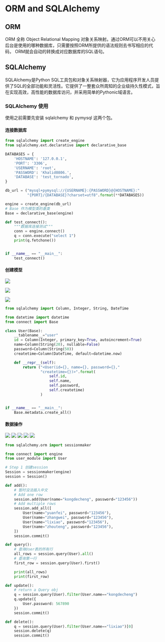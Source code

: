 # ORM and SQLAlchemy

## ORM
ORM 全称 Object Relational Mapping 对象关系映射。通过ORM可以不用关心
后台是使用的哪种数据库，只需要按照ORM所提供的语法规则去书写相应的代码，
ORM就会自动的转换成对应数据库的SQL语句。

## SQLAlchemy
SQLAlchemy是Python SQL工具包和对象关系映射器，它为应用程序开发人员提供了SQL的全部功能和灵活性。它提供了一整套众所周知的企业级持久性模式，旨在实现高效，高性能的数据库访问，并采用简单的Pythonic域语言。


### SQLAlchemy 使用
使用之前需要先安装 sqlalchemy 和 pymysql 这两个包。

#### 连接数据库
```python
from sqlalchemy import create_engine
from sqlalchemy.ext.declarative import declarative_base

DATABASES = {
    'HOSTNAME': '127.0.0.1',
    'PORT': '3306',
    'USERNAME': 'root',
    'PASSWORD': 'Khalid0806.',
    'DATABASE': 'test_tornado',
}

db_url = ("mysql+pymysql://{USERNAME}:{PASSWORD}@{HOSTNAME}:"
          "{PORT}/{DATABASE}?charset=utf8".format(**DATABASES))

engine = create_engine(db_url)
# Base 作为模型类的基类
Base = declarative_base(engine)

def test_connect():
    """数据库连接测试"""
    conn = engine.connect()
    q = conn.execute("select 1")
    print(q.fetchone())


if __name__ == "__main__":
    test_connect()

```
#### 创建模型

![](images/module_first.png)

![](images/module_second.png)

![](images/module_third.png)

```python
from sqlalchemy import Column, Integer, String, DateTime

from datetime import datetime
from connect import Base

class User(Base):
    __tablename__="user"
    id = Column(Integer, primary_key=True, autoincrement=True)
    name=Column(String(20), nullable=False)
    password=Column(String(50))
    createtime=Column(DateTime, default=datetime.now)

    def __repr__(self):
        return ("<User(id={}, name={}, password={}," 
                "createtime={})>".format(
                    self.id,
                    self.name,
                    self.password,
                    self.createtime)
                )


if __name__ == "__main__":
    Base.metadata.create_all()

```
#### 数据操作

![](images/create_session.png)
![](images/data_add.png)
![](images/data_query.png)
![](images/data_update.png)
![](images/data_delete.png)

```python
from sqlalchemy.orm import sessionmaker

from connect import engine
from user_module import User

# Step 1 创建session
Session = sessionmaker(engine)
session = Session()

def add():
    # 暂时没法插入中文
    # Add one row
    session.add(User(name="kongdecheng", password="123456"))
    # Add multiple rows
    session.add_all([
        User(name="yuanfei", password="123456"),
        User(name="zhangwei", password="123456"),
        User(name="lixiao", password="123456"),
        User(name="zhouteng", password="123456"),
    ])
    session.commit()

def query():
    # 查询User表的所有行
    all_rows = session.query(User).all()
    # 查询第一行
    first_row = session.query(User).first()

    print(all_rows)
    print(first_row)

def update():
    # return a Query obj
    q = session.query(User).filter(User.name=="kongdecheng")
    q.update({
        User.password: 567890
    })
    session.commit()

def delete():
    q = session.query(User).filter(User.name=="lixiao")[0]
    session.delete(q)
    session.commit()

```




